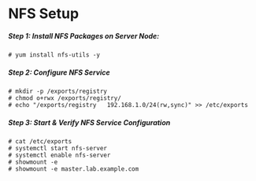 # NFS Setup

##### Step 1: Install NFS Packages on Server Node:

```shell
# yum install nfs-utils -y
```

##### Step 2: Configure NFS Service

```shell
# mkdir -p /exports/registry
# chmod o+rwx /exports/registry/
# echo "/exports/registry   192.168.1.0/24(rw,sync)" >> /etc/exports
```

##### Step 3: Start & Verify NFS Service Configuration

```shell
# cat /etc/exports
# systemctl start nfs-server
# systemctl enable nfs-server
# showmount -e
# showmount -e master.lab.example.com
```

